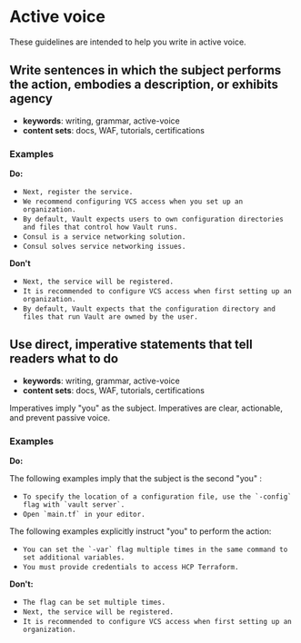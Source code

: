# Active voice

These guidelines are intended to help you write in active voice.

## Write sentences in which the subject performs the action, embodies a description, or exhibits agency

- **keywords**: writing, grammar, active-voice  
- **content sets**: docs, WAF, tutorials, certifications
 
### Examples

**Do:**

- `Next, register the service.`
- `We recommend configuring VCS access when you set up an organization.`
- `By default, Vault expects users to own configuration directories and files that control how Vault runs.`
- `Consul is a service networking solution.`
- `Consul solves service networking issues.`

**Don't**

- `Next, the service will be registered.`
- `It is recommended to configure VCS access when first setting up an organization.`
- `By default, Vault expects that the configuration directory and files that run Vault are owned by the user.`

## Use direct, imperative statements that tell readers what to do

- **keywords**: writing, grammar, active-voice  
- **content sets**: docs, WAF, tutorials, certifications

Imperatives imply "you" as the subject. Imperatives are clear, actionable, and prevent passive voice. 

### Examples

**Do:**

The following examples imply that the subject is the second "you" :

- ``To specify the location of a configuration file, use the `-config` flag with `vault server`.``
- ``Open `main.tf` in your editor.``

The following examples explicitly instruct "you" to perform the action:

- ``You can set the `-var` flag multiple times in the same command to set additional variables.``
- ``You must provide credentials to access HCP Terraform.`` 

**Don't:**

- `The flag can be set multiple times. `
- `Next, the service will be registered.`
- `It is recommended to configure VCS access when first setting up an organization.`